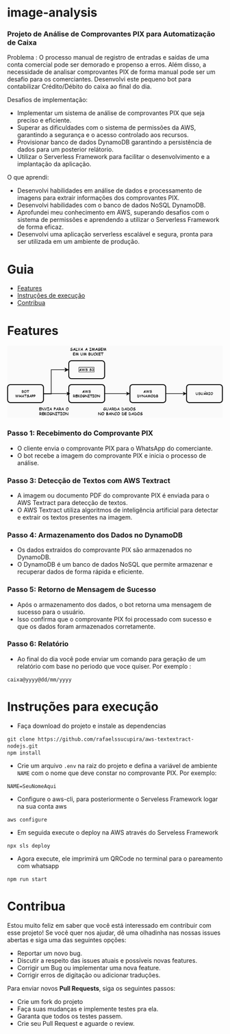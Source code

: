 # image-analysis
### Projeto de Análise de Comprovantes PIX para Automatização de Caixa

Problema :
O processo manual de registro de entradas e saídas de uma conta comercial pode ser demorado e propenso a erros. Além disso, a necessidade de analisar comprovantes PIX de forma manual pode ser um desafio para os comerciantes. Desenvolvi este pequeno bot para contabilizar Crédito/Débito do caixa ao final do dia.

Desafios de implementação:

- Implementar um sistema de análise de comprovantes PIX que seja preciso e eficiente.
- Superar as dificuldades com o sistema de permissões da AWS, garantindo a segurança e o acesso controlado aos recursos.
- Provisionar banco de dados DynamoDB garantindo a persistência de dados para um posterior relátorio.
- Utilizar o Serverless Framework para facilitar o desenvolvimento e a implantação da aplicação.

O que aprendi:

- Desenvolvi habilidades em análise de dados e processamento de imagens para extrair informações dos comprovantes PIX.
- Desenvolvi habilidades com o banco de dados NoSQL DynamoDB.
- Aprofundei meu conhecimento em AWS, superando desafios com o sistema de permissões e aprendendo a utilizar o Serverless Framework de forma eficaz.
- Desenvolvi uma aplicação serverless escalável e segura, pronta para ser utilizada em um ambiente de produção.

# Guia
- [Features](#Features)
- [Instruções de execução](#Instruções-para-execução)
- [Contribua](#Contribua)

# Features
![Feature](./feature.png)

### Passo 1: Recebimento do Comprovante PIX

- O cliente envia o comprovante PIX para o WhatsApp do comerciante.
- O bot recebe a imagem do comprovante PIX e inicia o processo de análise.

### Passo 3: Detecção de Textos com AWS Textract

- A imagem ou documento PDF do comprovante PIX é enviada para o AWS Textract para detecção de textos.
- O AWS Textract utiliza algoritmos de inteligência artificial para detectar e extrair os textos presentes na imagem.

### Passo 4: Armazenamento dos Dados no DynamoDB

- Os dados extraídos do comprovante PIX são armazenados no DynamoDB.
- O DynamoDB é um banco de dados NoSQL que permite armazenar e recuperar dados de forma rápida e eficiente.

### Passo 5: Retorno de Mensagem de Sucesso

- Após o armazenamento dos dados, o bot retorna uma mensagem de sucesso para o usuário.
- Isso confirma que o comprovante PIX foi processado com sucesso e que os dados foram armazenados corretamente.

### Passo 6: Relatório

- Ao final do dia você pode enviar um comando para geração de um relatório com base no periodo que voce quiser. Por exemplo : 
```
caixa@yyyy@dd/mm/yyyy
```

# Instruções para execução 
- Faça download do projeto e instale as dependencias
```
git clone https://github.com/rafaelssucupira/aws-textextract-nodejs.git
npm install
```
- Crie um arquivo `.env` na raiz do projeto e defina a variável de ambiente `NAME` com o nome que deve constar no comprovante PIX. Por exemplo:
```
NAME=SeuNomeAqui
```
- Configure o aws-cli, para posteriormente o Serveless Framework logar na sua conta aws
```
aws configure
```
- Em seguida execute o deploy na AWS através do Serveless Framework
```
npx sls deploy
```
- Agora execute, ele imprimirá um QRCode no terminal para o pareamento com whatsapp 
```
npm run start
```
# Contribua
Estou muito feliz em saber que você está interessado em contribuir com esse projeto! Se você quer nos ajudar, dê uma olhadinha nas nossas issues abertas e siga uma das seguintes opções:

- Reportar um novo bug.
- Discutir a respeito das issues atuais e possíveis novas features.
- Corrigir um Bug ou implementar uma nova feature.
- Corrigir erros de digitação ou adicionar traduções.

Para enviar novos **Pull Requests**, siga os seguintes passos:
- Crie um fork do projeto
- Faça suas mudanças e implemente testes pra ela.
- Garanta que todos os testes passem.
- Crie seu Pull Request e aguarde o review.
